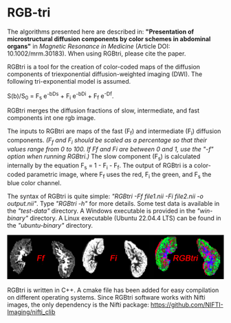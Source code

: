 # RGB-tri

The algorithms presented here are described in: 
**"Presentation of microstructural diffusion components by color schemes in abdominal organs"** 
in _Magnetic Resonance in Medicine_ (Article DOI: 10.1002/mrm.30183). When using RGBtri, please cite the paper.


RGBtri is a tool for the creation of color-coded maps of the diffusion components 
of triexponential diffusion-weighted imaging (DWI). 
The following tri-exponential model is assumed.

S(b)/S<sub>0</sub> = F<sub>s</sub> e<sup>-bDs</sup> + F<sub>i</sub> e<sup>-bDi</sup> + F<sub>f</sub> e<sup>-Df</sup>.

RGBtri merges the diffusion fractions of slow, intermediate, and fast components int one rgb image. 

The inputs to RGBtri are maps of the fast (F<sub>f</sub>) and intermediate (F<sub>i</sub>) diffusion components. 
_(F<sub>f</sub> and F<sub>i</sub> should be scaled as a percentage so that their values range from 0 to 100. 
If Ff and Fi are between 0 and 1, use the "-f" option when running RGBtri.)_
The slow component (F<sub>s</sub>) is calculated internally by the equation 
F<sub>s</sub> = 1 - F<sub>i</sub> - F<sub>f</sub>.
The output of RGBtri is a color-coded parametric image, where F<sub>f</sub> uses the red, F<sub>i</sub> 
the green, and F<sub>s</sub> the blue color channel.

The syntax of RGBtri is quite simple: _"RGBtri -Ff file1.nii -Fi file2.nii -o output.nii"_.
Type _"RGBtri -h"_ for more details.
Some test data is available in the _"test-data"_ directory.
A Windows executable is provided in the _"win-binary"_ directory.
A Linux executable (Ubuntu 22.04.4 LTS) can be found in the _"ubuntu-binary"_ directory.


![](assets/color-kidney1.png)


RGBtri is written in C++. A cmake file has been added for easy compilation on different operating systems.
Since RGBtri software works with Nifti images, the only dependency is the Nifti package: https://github.com/NIFTI-Imaging/nifti_clib
